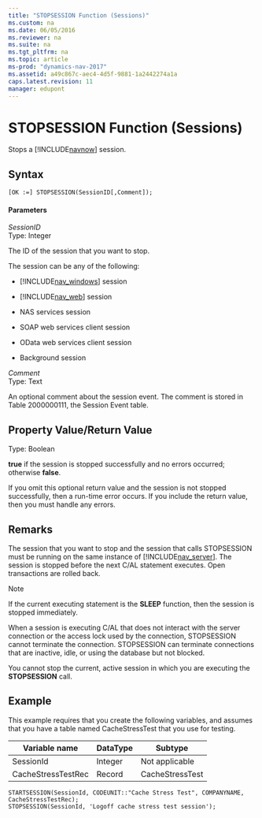 ```yaml
---
title: "STOPSESSION Function (Sessions)"
ms.custom: na
ms.date: 06/05/2016
ms.reviewer: na
ms.suite: na
ms.tgt_pltfrm: na
ms.topic: article
ms-prod: "dynamics-nav-2017"
ms.assetid: a49c867c-aec4-4d5f-9881-1a2442274a1a
caps.latest.revision: 11
manager: edupont
---
```

# STOPSESSION Function (Sessions)
Stops a [!INCLUDE[navnow](includes/navnow_md.md)] session.  
  
## Syntax  
  
```  
[OK :=] STOPSESSION(SessionID[,Comment]);  
```  
  
#### Parameters  
 *SessionID*  
 Type: Integer  
  
 The ID of the session that you want to stop.  
  
 The session can be any of the following:  
  
-   [!INCLUDE[nav_windows](includes/nav_windows_md.md)] session  
  
-   [!INCLUDE[nav_web](includes/nav_web_md.md)] session  
  
-   NAS services session  
  
-   SOAP web services client session  
  
-   OData web services client session  
  
-   Background session  
  
 *Comment*  
 Type: Text  
  
 An optional comment about the session event. The comment is stored in Table 2000000111, the Session Event table.  
  
## Property Value\/Return Value  
 Type: Boolean  
  
 **true** if the session is stopped successfully and no errors occurred; otherwise **false**.  
  
 If you omit this optional return value and the session is not stopped successfully, then a run\-time error occurs. If you include the return value, then you must handle any errors.  
  
## Remarks  
 The session that you want to stop and the session that calls STOPSESSION must be running on the same instance of [!INCLUDE[nav_server](includes/nav_server_md.md)]. The session is stopped before the next C\/AL statement executes. Open transactions are rolled back.  
  
> [!NOTE]  
>  If the current executing statement is the **SLEEP** function, then the session is stopped immediately.  
  
 When a session is executing C\/AL that does not interact with the server connection or the access lock used by the connection, STOPSESSION cannot terminate the connection. STOPSESSION can terminate connections that are inactive, idle, or using the database but not blocked.  
  
 You cannot stop the current, active session in which you are executing the **STOPSESSION** call.  
  
## Example  
 This example requires that you create the following variables, and assumes that you have a table named CacheStressTest that you use for testing.  
  
|Variable name|DataType|Subtype|  
|-------------------|--------------|-------------|  
|SessionId|Integer|Not applicable|  
|CacheStressTestRec|Record|CacheStressTest|  
  
```  
STARTSESSION(SessionId, CODEUNIT::"Cache Stress Test", COMPANYNAME, CacheStressTestRec);  
STOPSESSION(SessionId, 'Logoff cache stress test session');  
  
```